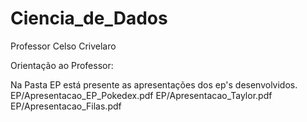 # Ciencia_de_Dados
Professor Celso Crivelaro

Orientação ao Professor:

Na Pasta EP está presente as apresentações dos ep's desenvolvidos. 
EP/Apresentacao_EP_Pokedex.pdf
EP/Apresentacao_Taylor.pdf
EP/Apresentacao_Filas.pdf